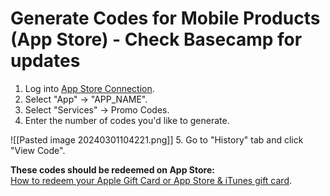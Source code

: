 # Generate Codes for Mobile Products (App Store) - Check Basecamp for updates

1. Log into [App Store Connection](https://appstoreconnect.apple.com/).
2. Select "App" -> "APP_NAME".
3. Select "Services" -> Promo Codes.
4. Enter the number of codes you'd like to generate.

![[Pasted image 20240301104221.png]]
5. Go to "History" tab and click "View Code". 

**These codes should be redeemed on App Store:**  
[How to redeem your Apple Gift Card or App Store & iTunes gift card](https://support.apple.com/en-us/HT201209#:~:text=Redeem%20a%20gift%20card%20on%20your%20Mac&text=of%20the%20card.-,For%20some%20gift%20cards%2C%20you%20might%20need%20to%20peel%20or,Click%20Redeem%20Gift%20Card).

